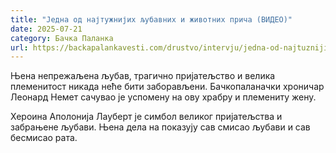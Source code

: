 ```yaml
---
title: "Једна од најтужнијих љубавних и животних прича (ВИДЕО)"
date: 2025-07-21
category: Бачка Паланка
url: https://backapalankavesti.com/drustvo/intervju/jedna-od-najtuznijih-ljubavnih-i-zivotnih-prica-video/
---
```


Њена непрежаљена љубав, трагично пријатељство и велика племенитост никада неће бити заборављени. Бачкопаланачки хроничар Леонард Немет сачувао је успомену на ову храбру и племениту жену.

Хероина Аполонија Лауберт је симбол великог пријатељства и забрањене љубави. Њена дела на показују сав смисао љубави и сав бесмисао рата.
